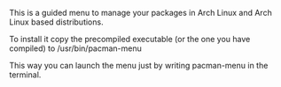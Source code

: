 This is a guided menu to manage your packages in Arch Linux and Arch 
Linux based distributions.

To install it copy the precompiled executable (or the one you have 
compiled) to /usr/bin/pacman-menu

This way you can launch the menu just by writing pacman-menu in the 
terminal.
